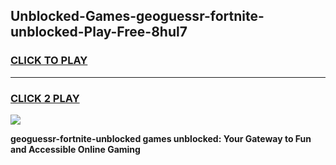 
## Unblocked-Games-geoguessr-fortnite-unblocked-Play-Free-8hul7
<h3>
<a href="https://premium76.site?title=geoguessr-fortnite-unblocked&ref=12A">CLICK TO PLAY</a></h3>
<hr>

<h3>
<a href="https://premium76.site?title=geoguessr-fortnite-unblocked&ref=12A">CLICK 2 PLAY</a>
  
</h3>

<a href="https://premium76.site?title=geoguessr-fortnite-unblocked&ref=12A"><img src="https://clearcache.store/games.png"></a>


**geoguessr-fortnite-unblocked games unblocked: Your Gateway to Fun and Accessible Online Gaming**
